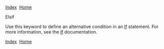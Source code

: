 [Index](index.html)  [Home](getting-started_home.html)

Elsif

Use this keyword to define an alternative condition in an [If](4gl_if.html) statement. For more information, see the [If](4gl_if.html) documentation.

  

[Index](index.html)  [Home](getting-started_home.html)